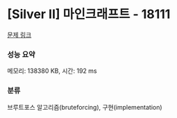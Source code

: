 # [Silver II] 마인크래프트 - 18111 

[문제 링크](https://www.acmicpc.net/problem/18111) 

### 성능 요약

메모리: 138380 KB, 시간: 192 ms

### 분류

브루트포스 알고리즘(bruteforcing), 구현(implementation)

